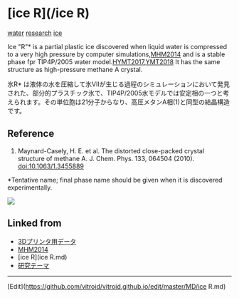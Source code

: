 ---
---
# [ice R](/ice R)

[water](/water) [research](/research) [ice](/ice)

Ice "R"* is a partial plastic ice discovered when liquid water is compressed to a very high pressure by computer simulations,[MHM2014](/MHM2014) and is a stable phase fpr TIP4P/2005 water model.[HYMT2017](/HYMT2017),[YMT2018](/YMT2018) It has the same structure as high-pressure methane A crystal.



氷R* は液体の水を圧縮して氷VIIが生じる過程のシミュレーションにおいて発見された、部分的プラスチック氷で、TIP4P/2005水モデルでは安定相の一つと考えられます。その単位胞は21分子からなり、高圧メタンA相(1)と同型の結晶構造です。



## Reference


1. Maynard-Casely, H. E. et al. The distorted close-packed crystal structure of methane A. J. Chem. Phys. 133, 064504 (2010). [doi:10.1063/1.3455889](http://doi.org/10.1063/1.3455889)

*Tentative name; final phase name should be given when it is discovered experimentally.

![](https://i.gyazo.com/a3407f92ba31bcbd1066af4471b2e81d.png)



## Linked from

* [3Dプリンタ用データ](3Dプリンタ用データ.md)
* [MHM2014](MHM2014.md)
* [ice R](ice R.md)
* [研究テーマ](研究テーマ.md)


----
[Edit](https://github.com/vitroid/vitroid.github.io/edit/master/MD/ice R.md)
